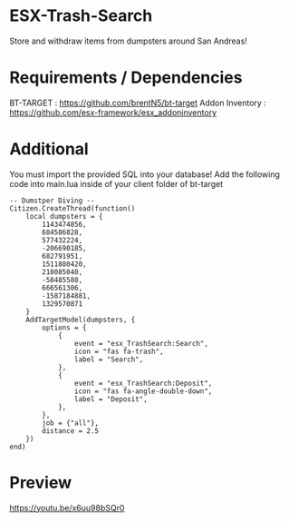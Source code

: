 # ESX-Trash-Search
Store and withdraw items from dumpsters around San Andreas!

# Requirements / Dependencies
BT-TARGET : https://github.com/brentN5/bt-target
Addon Inventory : https://github.com/esx-framework/esx_addoninventory

# Additional
You must import the provided SQL into your database!
Add the following code into main.lua inside of your client folder of bt-target

```
-- Dumstper Diving --
Citizen.CreateThread(function()
	local dumpsters = {
        1143474856,
		684586828,
		577432224,
		-206690185,
		682791951,
		1511880420,
		218085040,
		-58485588,
		666561306,
		-1587184881,
		1329570871
    }
    AddTargetModel(dumpsters, {
        options = {
            {
                event = "esx_TrashSearch:Search",
                icon = "fas fa-trash",
                label = "Search",
            },
			{
                event = "esx_TrashSearch:Deposit",
                icon = "fas fa-angle-double-down",
                label = "Deposit",
            },
        },
        job = {"all"},
        distance = 2.5
    })
end)
```
# Preview
https://youtu.be/x6uu98bSQr0
